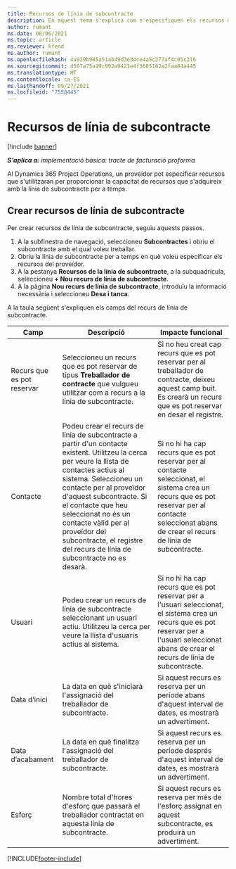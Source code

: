 ```yaml
---
title: Recursos de línia de subcontracte
description: En aquest tema s'explica com s'especifiquen els recursos dedicats que proporciona el proveïdor per a una línia de subcontracte específica per a temps.
author: rumant
ms.date: 08/06/2021
ms.topic: article
ms.reviewer: kfend
ms.author: rumant
ms.openlocfilehash: 4a929b985a51ab49d3e34ce4a5c277af4c05c216
ms.sourcegitcommit: d507a75a19c992a9421e4f3605162a2faa84a445
ms.translationtype: HT
ms.contentlocale: ca-ES
ms.lasthandoff: 09/27/2021
ms.locfileid: "7558445"
---
```

# <a name="subcontract-line-resources"></a>Recursos de línia de subcontracte

[!include [banner](../../includes/dataverse-preview.md)]

_**S'aplica a:** implementació bàsica: tracte de facturació proforma_

Al Dynamics 365 Project Operations, un proveïdor pot especificar recursos que s'utilitzaran per proporcionar la capacitat de recursos que s'adquireix amb la línia de subcontracte per a temps.

## <a name="create-subcontract-line-resources"></a>Crear recursos de línia de subcontracte

Per crear recursos de línia de subcontracte, seguiu aquests passos.

1. A la subfinestra de navegació, seleccioneu **Subcontractes** i obriu el subcontracte amb el qual voleu treballar.
2. Obriu la línia de subcontracte per a temps en què voleu especificar els recursos del proveïdor.
3. A la pestanya **Recursos de la línia de subcontracte**, a la subquadrícula, seleccioneu **+ Nou recurs de línia de subcontracte**.
4. A la pàgina **Nou recurs de línia de subcontracte**, introduïu la informació necessària i seleccioneu **Desa i tanca**.

A la taula següent s'expliquen els camps del recurs de línia de subcontracte.

| Camp | Descripció | Impacte funcional |
| ----- | ----------- | ----------------- |
| Recurs que es pot reservar | Seleccioneu un recurs que es pot reservar de tipus **Treballador de contracte** que vulgueu utilitzar com a recurs a la línia de subcontracte.| Si no heu creat cap recurs que es pot reservar per al treballador de contracte, deixeu aquest camp buit. Es crearà un recurs que es pot reservar en desar el registre.  |
| Contacte | Podeu crear el recurs de línia de subcontracte a partir d'un contacte existent. Utilitzeu la cerca per veure la llista de contactes actius al sistema. Seleccioneu un contacte per al proveïdor d'aquest subcontracte. Si el contacte que heu seleccionat no és un contacte vàlid per al proveïdor del subcontracte, el registre del recurs de línia de subcontracte no es desarà.| Si no hi ha cap recurs que es pot reservar per al contacte seleccionat, el sistema crea un recurs que es pot reservar per al contacte seleccionat abans de crear el recurs de línia de subcontracte. |
| Usuari | Podeu crear un recurs de línia de subcontracte seleccionant un usuari actiu. Utilitzeu la cerca per veure la llista d'usuaris actius al sistema.| Si no hi ha cap recurs que es pot reservar per a l'usuari seleccionat, el sistema crea un recurs que es pot reservar per a l'usuari seleccionat abans de crear el recurs de línia de subcontracte. |
| Data d’inici | La data en què s'iniciarà l'assignació del treballador de subcontracte.| Si aquest recurs es reserva per un període abans d'aquest interval de dates, es mostrarà un advertiment. |
| Data d’acabament | La data en què finalitza l'assignació del treballador de subcontracte.| Si aquest recurs es reserva per un període després d'aquest interval de dates, es mostrarà un advertiment. |
| Esforç | Nombre total d'hores d'esforç que passarà el treballador contractat en aquesta línia de subcontracte.| Si aquest recurs es reserva per més de l'esforç assignat en aquest subcontracte, es produirà un advertiment. |


[!INCLUDE[footer-include](../../includes/footer-banner.md)]
